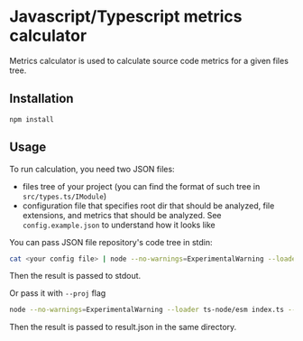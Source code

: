 # Javascript/Typescript metrics calculator

Metrics calculator is used to calculate source code metrics for a given files tree.

## Installation

```npm install```

## Usage
To run calculation, you need two JSON files:
- files tree of your project (you can find the format of such tree in `src/types.ts/IModule`)
- configuration file that specifies root dir that should be analyzed, file extensions, and metrics that should be analyzed. See `config.example.json` to understand how it looks like 

You can pass JSON file repository's code tree in stdin:
```bash
cat <your config file> | node --no-warnings=ExperimentalWarning --loader ts-node/esm index.ts --conf <path to config file>
```
Then the result is passed to stdout.

Or pass it with `--proj` flag
```bash
node --no-warnings=ExperimentalWarning --loader ts-node/esm index.ts --proj <path to your project tree> --conf <path to config file>
```
Then the result is passed to result.json in the same directory.